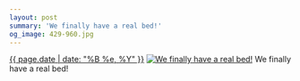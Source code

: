 ```yaml
---
layout: post
summary: 'We finally have a real bed!'
og_image: 429-960.jpg
---
```


<p>
  <time><a href="/429">{{ page.date | date: "%B %e, %Y" }}</a></time>
  <a href="/429"><img src="{{ site.assets_url }}/429-480.jpg" srcset="{{ site.assets_url }}/429-960.jpg 960w, {{ site.assets_url }}/429-720.jpg 720w, {{ site.assets_url }}/429-480.jpg 480w, {{ site.assets_url }}/429-240.jpg 240w" sizes="(min-width: 700px) 50vw, calc(100vw - 2rem)" alt="We finally have a real bed!" /></a>
  <span>We finally have a real bed!</span>
</p>
